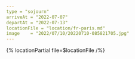 ```yaml
---
type = "sojourn"
arriveAt = "2022-07-07"
departAt = "2022-07-13"
locationFile = "location/fr-paris.md"
image    = "2022/07/10/20220710-085821705.jpg"
---
```


{% locationPartial file=$locationFile /%} 
